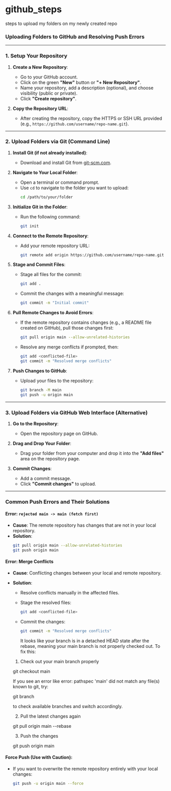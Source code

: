 # github_steps
steps to upload my folders on my newly created repo


### **Uploading Folders to GitHub and Resolving Push Errors**

---

### **1. Setup Your Repository**
1. **Create a New Repository**:
   - Go to your GitHub account.
   - Click on the green **"New"** button or **"+ New Repository"**.
   - Name your repository, add a description (optional), and choose visibility (public or private).
   - Click **"Create repository"**.

2. **Copy the Repository URL**:
   - After creating the repository, copy the HTTPS or SSH URL provided (e.g., `https://github.com/username/repo-name.git`).

---

### **2. Upload Folders via Git (Command Line)**

1. **Install Git (if not already installed)**:
   - Download and install Git from [git-scm.com](https://git-scm.com/).

2. **Navigate to Your Local Folder**:
   - Open a terminal or command prompt.
   - Use `cd` to navigate to the folder you want to upload:
     ```bash
     cd /path/to/your/folder
     ```

3. **Initialize Git in the Folder**:
   - Run the following command:
     ```bash
     git init
     ```

4. **Connect to the Remote Repository**:
   - Add your remote repository URL:
     ```bash
     git remote add origin https://github.com/username/repo-name.git
     ```

5. **Stage and Commit Files**:
   - Stage all files for the commit:
     ```bash
     git add .
     ```
   - Commit the changes with a meaningful message:
     ```bash
     git commit -m "Initial commit"
     ```

6. **Pull Remote Changes to Avoid Errors**:
   - If the remote repository contains changes (e.g., a README file created on GitHub), pull those changes first:
     ```bash
     git pull origin main --allow-unrelated-histories
     ```
   - Resolve any merge conflicts if prompted, then:
     ```bash
     git add <conflicted-file>
     git commit -m "Resolved merge conflicts"
     ```

7. **Push Changes to GitHub**:
   - Upload your files to the repository:
     ```bash
     git branch -M main
     git push -u origin main
     ```

---

### **3. Upload Folders via GitHub Web Interface (Alternative)**

1. **Go to the Repository**:
   - Open the repository page on GitHub.

2. **Drag and Drop Your Folder**:
   - Drag your folder from your computer and drop it into the **"Add files"** area on the repository page.

3. **Commit Changes**:
   - Add a commit message.
   - Click **"Commit changes"** to upload.

---

### **Common Push Errors and Their Solutions**

#### **Error: `rejected main -> main (fetch first)`**
- **Cause**: The remote repository has changes that are not in your local repository.
- **Solution**:
  ```bash
  git pull origin main --allow-unrelated-histories
  git push origin main
  ```

#### **Error: Merge Conflicts**
- **Cause**: Conflicting changes between your local and remote repository.
- **Solution**:
  - Resolve conflicts manually in the affected files.
  - Stage the resolved files:
    ```bash
    git add <conflicted-file>
    ```
  - Commit the changes:
    ```bash
    git commit -m "Resolved merge conflicts"
    ```

    It looks like your branch is in a detached HEAD state after the rebase, meaning your main branch is not properly checked out. To fix this:

   1. Check out your main branch properly

   git checkout main

   If you see an error like error: pathspec 'main' did not match any file(s) known to git, try:

   git branch
  
   to check available branches and switch accordingly.

   2. Pull the latest changes again
   
   git pull origin main --rebase
  
   3. Push the changes

   git push origin main

#### **Force Push (Use with Caution)**:
- If you want to overwrite the remote repository entirely with your local changes:
  ```bash
  git push -u origin main --force
  ```
